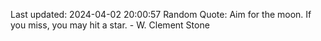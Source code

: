 Last updated: 2024-04-02 20:00:57
Random Quote: Aim for the moon. If you miss, you may hit a star. - W. Clement Stone